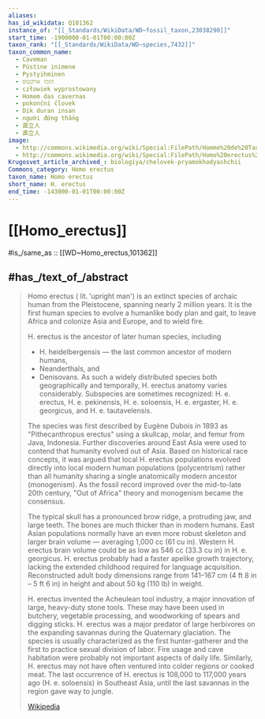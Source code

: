```yaml
---
aliases:
has_id_wikidata: Q101362
instance_of: "[[_Standards/WikiData/WD~fossil_taxon,23038290]]"
start_time: -1900000-01-01T00:00:00Z
taxon_rank: "[[_Standards/WikiData/WD~species,7432]]"
taxon_common_name:
  - Caveman
  - Püstine inimene
  - Pystyihminen
  - הומו ארקטוס
  - człowiek wyprostowany
  - Homem das cavernas
  - pokončni človek
  - Dik duran insan
  - người đứng thẳng
  - 直立人
  - 直立人
image:
  - http://commons.wikimedia.org/wiki/Special:FilePath/Homme%20de%20Tautavel%2001-08.jpg
  - http://commons.wikimedia.org/wiki/Special:FilePath/Homo%20erectus%20tautavelensis.jpg
Krugosvet_article_archived_: biologiya/chelovek-pryamokhodyashchii
Commons_category: Homo erectus
taxon_name: Homo erectus
short_name: H. erectus
end_time: -143000-01-01T00:00:00Z
---
```


# [[Homo_erectus]] 

#is_/same_as :: [[WD~Homo_erectus,101362]] 

## #has_/text_of_/abstract 

> Homo erectus ( lit. 'upright man') is an extinct species of archaic human 
> from the Pleistocene, spanning nearly 2 million years. 
> It is the first human species to evolve a humanlike body plan and gait, 
> to leave Africa and colonize Asia and Europe, and to wield fire. 
> 
> H. erectus is the ancestor of later human species, including 
> - H. heidelbergensis — the last common ancestor of modern humans, 
> - Neanderthals, and 
> - Denisovans. 
> As such a widely distributed species both geographically and temporally, 
> H. erectus anatomy varies considerably. 
> Subspecies are sometimes recognized: H. e. erectus, H. e. pekinensis, H. e. soloensis, H. e. ergaster, H. e. georgicus, and H. e. tautavelensis.
>
> The species was first described by Eugène Dubois in 1893 as 
> "Pithecanthropus erectus" using a skullcap, molar, and femur from Java, Indonesia. 
> Further discoveries around East Asia were used to contend that humanity evolved out of Asia. Based on historical race concepts, it was argued that local H. erectus populations evolved directly into local modern human populations (polycentrism) rather than all humanity sharing a single anatomically modern ancestor (monogenism). As the fossil record improved over the mid-to-late 20th century, "Out of Africa" theory and monogenism became the consensus.
>
> The typical skull has a pronounced brow ridge, a protruding jaw, and large teeth. The bones are much thicker than in modern humans. East Asian populations normally have an even more robust skeleton and larger brain volume — averaging 1,000 cc (61 cu in). Western H. erectus brain volume could be as low as 546 cc (33.3 cu in) in H. e. georgicus. H. erectus probably had a faster apelike growth trajectory, lacking the extended childhood required for language acquisition. Reconstructed adult body dimensions range from 141–167 cm (4 ft 8 in – 5 ft 6 in) in height and about 50 kg (110 lb) in weight.
>
> H. erectus invented the Acheulean tool industry, a major innovation of large, heavy-duty stone tools. These may have been used in butchery, vegetable processing, and woodworking of spears and digging sticks. H. erectus was a major predator of large herbivores on the expanding savannas during the Quaternary glaciation. The species is usually characterized as the first hunter-gatherer and the first to practice sexual division of labor. Fire usage and cave habitation were probably not important aspects of daily life. Similarly, H. erectus may not have often ventured into colder regions or cooked meat. The last occurrence of H. erectus is 108,000 to 117,000 years ago (H. e. soloensis) in Southeast Asia, until the last savannas in the region gave way to jungle.
>
> [Wikipedia](https://en.wikipedia.org/wiki/Homo%20erectus) 

